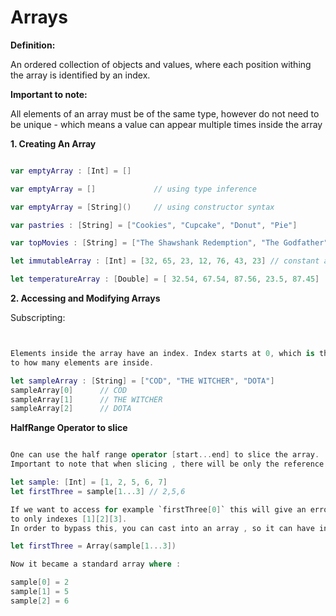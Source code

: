 # Arrays

**Definition:**       

An ordered collection of objects and values, where each position withing the array is identified by an index.

**Important to note:**   

All elements of an array must be of the same type, however do not need to be unique - which means a value can 
appear multiple times inside the array 


**1. Creating An Array**

```swift

var emptyArray : [Int] = []

var emptyArray = []             // using type inference

var emptyArray = [String]()     // using constructor syntax

var pastries : [String] = ["Cookies", "Cupcake", "Donut", "Pie"]

var topMovies : [String] = ["The Shawshank Redemption", "The Godfather", "12 Angry Men"]

let immutableArray : [Int] = [32, 65, 23, 12, 76, 43, 23] // constant array - cannot be changed

let temperatureArray : [Double] = [ 32.54, 67.54, 87.56, 23.5, 87.45]

```

**2. Accessing and Modifying Arrays**

Subscripting: 

```swift


Elements inside the array have an index. Index starts at 0, which is the first element and continues
to how many elements are inside.

let sampleArray : [String] = ["COD", "THE WITCHER", "DOTA"]
sampleArray[0]      // COD
sampleArray[1]      // THE WITCHER
sampleArray[2]      // DOTA
```

**HalfRange Operator to slice**

```swift

One can use the half range operator [start...end] to slice the array.
Important to note that when slicing , there will be only the reference to the sliced indexes

let sample: [Int] = [1, 2, 5, 6, 7]
let firstThree = sample[1...3] // 2,5,6

If we want to access for example `firstThree[0]` this will give an error because `firstThree` has only reference
to only indexes [1][2][3]. 
In order to bypass this, you can cast into an array , so it can have index[0] ...

let firstThree = Array(sample[1...3]) 

Now it became a standard array where :

sample[0] = 2
sample[1] = 5
sample[2] = 6

```

